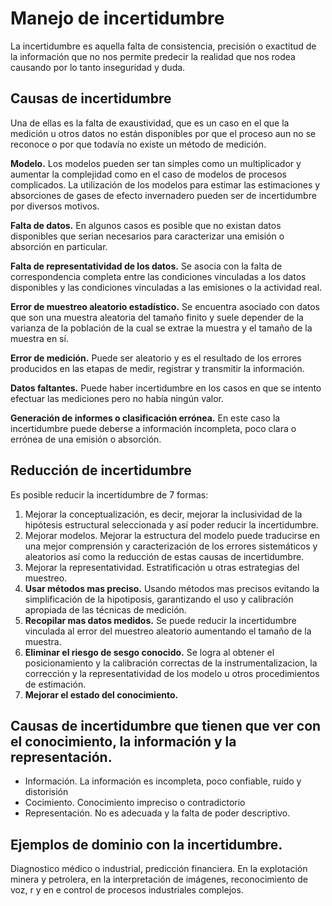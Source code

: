 # Manejo de incertidumbre

La incertidumbre es aquella falta de consistencia, precisión o exactitud de la información que no nos permite predecir la realidad que nos rodea causando por lo tanto inseguridad y duda. 

## Causas de incertidumbre

Una de ellas es la falta de exaustividad, que es un caso en el que la medición u otros datos no están disponibles  por que el proceso aun no se reconoce o por que todavía no existe un método de medición.

**Modelo.** Los modelos pueden ser tan simples como un multiplicador y aumentar la complejidad como en el caso de modelos de procesos complicados. La utilización de los modelos para estimar las estimaciones y absorciones de gases de efecto invernadero pueden ser de incertidumbre por diversos motivos.

**Falta de datos.** En algunos casos es posible que no existan datos disponibles que serian necesarios para caracterizar una emisión o absorción en particular.

**Falta de representatividad de los datos.** Se asocia con la falta de correspondencia completa entre las condiciones vinculadas a los datos disponibles y las condiciones vinculadas a las emisiones o la actividad real. 

**Error de muestreo aleatorio estadístico.** Se encuentra asociado con datos que son una muestra aleatoria del tamaño finito y suele depender de la varianza de la población de la cual se extrae la muestra y el tamaño de la muestra en sí. 

**Error de medición.** Puede ser aleatorio y es el resultado de los errores producidos en las etapas de medir, registrar y transmitir la información.

**Datos faltantes.** Puede haber incertidumbre en los casos en que se intento efectuar las mediciones pero no había ningún valor.

**Generación de informes o clasificación errónea.** En este caso la incertidumbre puede deberse a información incompleta, poco clara o errónea de una emisión o absorción.



## Reducción de incertidumbre

Es posible reducir la incertidumbre de 7 formas:

1. Mejorar la conceptualización, es decir, mejorar la inclusividad de la hipótesis estructural seleccionada y así poder reducir la incertidumbre.
2. Mejorar modelos. Mejorar la estructura del modelo puede traducirse en una mejor comprensión y caracterización de los errores sistemáticos y aleatorios así como la reducción de estas causas de incertidumbre. 
3. Mejorar la representatividad. Estratificación u otras estrategias del muestreo.
4. **Usar métodos mas preciso.** Usando métodos mas precisos evitando la simplificación de la hipotiposis, garantizando el uso y calibración apropiada de las técnicas de medición.
5. **Recopilar mas datos medidos.** Se puede reducir la incertidumbre vinculada al error del muestreo aleatorio aumentando el tamaño de la muestra.
6. **Eliminar el riesgo de sesgo conocido.** Se logra al obtener el posicionamiento y la calibración correctas de la instrumentalizacion, la corrección y la representatividad de los modelo u otros procedimientos de estimación.
7. **Mejorar el estado del conocimiento.**



## Causas de incertidumbre que tienen que ver con el conocimiento, la información y la representación.

-  Información. La información es incompleta, poco confiable, ruido y distorisión
-  Cocimiento. Conocimiento impreciso o contradictorio
-  Representación. No es adecuada y la falta de poder descriptivo. 



## Ejemplos de dominio con la incertidumbre.

Diagnostico médico o industrial, predicción financiera. En la explotación minera y petrolera, en la interpretación de imágenes, reconocimiento de voz, r y en e  control de procesos industriales complejos.

